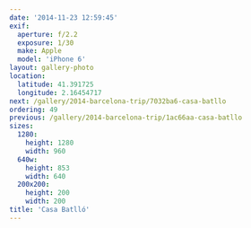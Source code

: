 ```yaml
---
date: '2014-11-23 12:59:45'
exif:
  aperture: f/2.2
  exposure: 1/30
  make: Apple
  model: 'iPhone 6'
layout: gallery-photo
location:
  latitude: 41.391725
  longitude: 2.16454717
next: /gallery/2014-barcelona-trip/7032ba6-casa-batllo
ordering: 49
previous: /gallery/2014-barcelona-trip/1ac66aa-casa-batllo
sizes:
  1280:
    height: 1280
    width: 960
  640w:
    height: 853
    width: 640
  200x200:
    height: 200
    width: 200
title: 'Casa Batlló'
---
```

